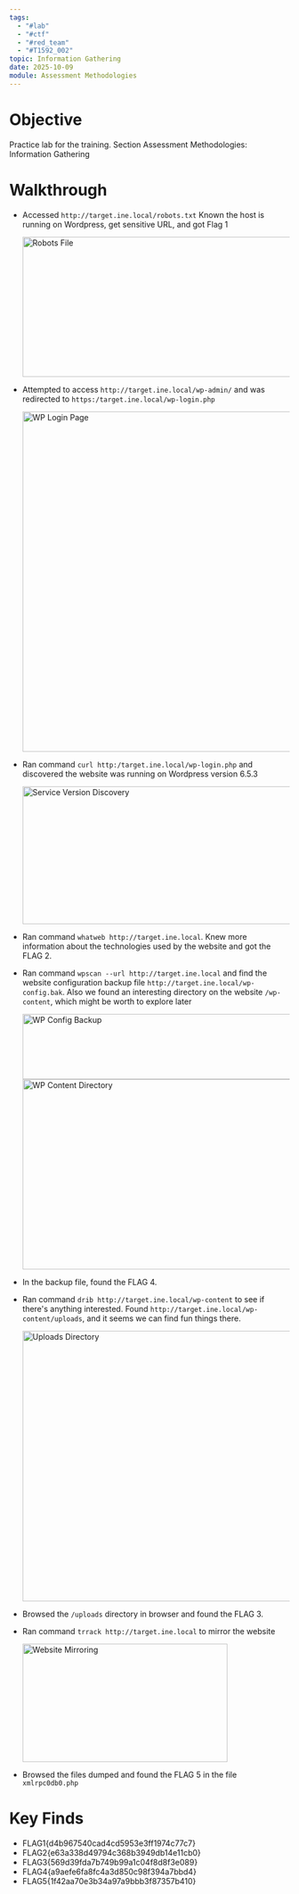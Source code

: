 ```yaml
---
tags:
  - "#lab"
  - "#ctf"
  - "#red_team"
  - "#T1592_002"
topic: Information Gathering
date: 2025-10-09
module: Assessment Methodologies
---
```

# Objective

Practice lab for the training. Section Assessment Methodologies: Information Gathering

# Walkthrough

- Accessed `http://target.ine.local/robots.txt` Known the host is running on Wordpress, get sensitive URL, and got Flag 1

  <img width="677" height="251" alt="Robots File" src="https://github.com/user-attachments/assets/c2a6ac34-37b0-4f06-b074-6bea8337f4d6" />

- Attempted to access `http://target.ine.local/wp-admin/` and was redirected to `https:/target.ine.local/wp-login.php`

  <img width="1015" height="610" alt="WP Login Page" src="https://github.com/user-attachments/assets/aae84215-d9b4-4dfe-81cb-048be4a50ced" />

- Ran command `curl http:/target.ine.local/wp-login.php` and discovered the website was running on Wordpress version 6.5.3

  <img width="911" height="247" alt="Service Version Discovery" src="https://github.com/user-attachments/assets/abdd860c-dc17-4ae8-8142-573dea39f33c" />

- Ran command `whatweb http://target.ine.local`. Knew more information about the technologies used by the website and got the FLAG 2.
  
- Ran command `wpscan --url http://target.ine.local` and find the website configuration backup file `http://target.ine.local/wp-config.bak`. Also we found an interesting directory on the website `/wp-content`, which might be worth to explore later

  <img width="791" height="117" alt="WP Config Backup" src="https://github.com/user-attachments/assets/9ccf227f-3822-4a08-b714-254344a41e0d" />

  <img width="1241" height="341" alt="WP Content Directory" src="https://github.com/user-attachments/assets/17e33b4b-0e4b-42da-8260-a558b1a214a4" />


- In the backup file, found the FLAG 4.

- Ran command `drib http://target.ine.local/wp-content` to see if there's anything interested. Found `http://target.ine.local/wp-content/uploads`, and it seems we can find fun things there.

  <img width="736" height="485" alt="Uploads Directory" src="https://github.com/user-attachments/assets/8ef8af64-4995-4c98-8a49-0e7df2b89086" />

- Browsed the `/uploads` directory in browser and found the FLAG 3.

- Ran command `trrack http://target.ine.local` to mirror the website

  <img width="368" height="212" alt="Website Mirroring" src="https://github.com/user-attachments/assets/483203e8-2a90-4da7-af8a-cbe19ad97bfa" />

- Browsed the files dumped and found the FLAG 5 in the file `xmlrpc0db0.php`

# Key Finds
- FLAG1{d4b967540cad4cd5953e3ff1974c77c7}
- FLAG2{e63a338d49794c368b3949db14e11cb0}
- FLAG3{569d39fda7b749b99a1c04f8d8f3e089}
- FLAG4{a9aefe6fa8fc4a3d850c98f394a7bbd4}
- FLAG5{1f42aa70e3b34a97a9bbb3f87357b410}

